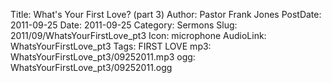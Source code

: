 Title: What's Your First Love? (part 3)
Author: Pastor Frank Jones
PostDate: 2011-09-25
Date: 2011-09-25
Category: Sermons
Slug: 2011/09/WhatsYourFirstLove_pt3
Icon: microphone
AudioLink: WhatsYourFirstLove_pt3
Tags: FIRST LOVE
mp3: WhatsYourFirstLove_pt3/09252011.mp3
ogg: WhatsYourFirstLove_pt3/09252011.ogg
